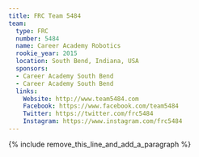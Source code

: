 ```yaml
---
title: FRC Team 5484
team:
  type: FRC
  number: 5484
  name: Career Academy Robotics
  rookie_year: 2015
  location: South Bend, Indiana, USA
  sponsors:
  - Career Academy South Bend
  - Career Academy South Bend
  links:
    Website: http://www.team5484.com
    Facebook: https://www.facebook.com/team5484
    Twitter: https://twitter.com/frc5484
    Instagram: https://www.instagram.com/frc5484
---
```


{% include remove_this_line_and_add_a_paragraph %}